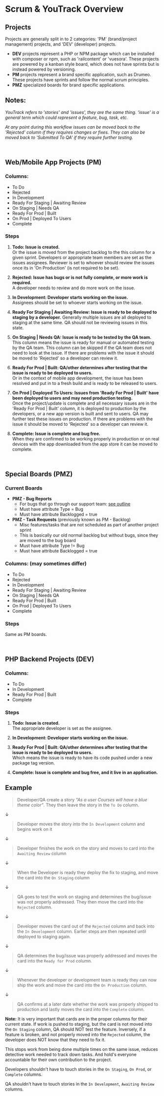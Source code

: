 # Scrum & YouTrack Overview


## Projects

Projects are generally split in to 2 categories: 'PM' (brand/project management) projects, and 'DEV' (developer) projects.

- **DEV** projects represent a PHP or NPM package which can be installed with composer or npm, such as 'railcontent' or 'vuesora'. These projects are powered by a kanban style board, which does not have sprints but is instead powered by versioning.
- **PM** projects represent a brand specific application, such as Drumeo. These projects have sprints and follow the normal scrum principles.
- **PMZ** specialized boards for brand specific applications.


## Notes:

_YouTrack refers to 'stories' and 'issues', they are the same thing. 'issue' is a general term which could represent a feature, bug, task, etc._

_At any point during this workflow issues can be moved back to the 'Rejected' column if they requires changes or fixes. They can also be moved back to 'Submitted To QA' if they require further testing._


<br> 

## Web/Mobile App Projects (PM)

### Columns:

- To Do
- Rejected
- In Development
- Ready For Staging | Awaiting Review
- On Staging | Needs QA 
- Ready For Prod | Built
- On Prod | Deployed To Users
- Complete

### Steps

1. **Todo: Issue is created.**  
Or the issue is moved from the project backlog to the this column for a given sprint. Developers or appropriate team members are set as the issues assignees. Reviewer is set to whoever should review the issues once its in 'On Production' (is not required to be set).

1. **Rejected: Issue has bugs or is not fully complete, or more work is required.**  
A developer needs to review and do more work on the issue.

1. **In Development: Developer starts working on the issue.**  
Assignees should be set to whoever starts working on the issue.

1. **Ready For Staging | Awaiting Review: Issue is ready to be deployed to staging by a developer.**
Generally multiple issues are all deployed to staging at the same time. QA should not be reviewing issues in this state.

1. **On Staging | Needs QA: Issue is ready to be tested by the QA team.**  
This column means the issue is ready for manual or automated testing by the QA team. This column can be skipped if the QA team does not need to look at the issue. If there are problems with the issue it should be moved to 'Rejected' so a developer can review it.

1. **Ready For Prod | Built: QA/other determines after testing that the issue is ready to be deployed to users.**  
Or in the context of mobile app development, the issue has been resolved and put in to a fresh build and is ready to be released to users.

1. **On Prod | Deployed To Users: Issues from 'Ready For Prod | Built' have been deployed to users and may need production testing.**  
Once the project/update is complete and all necessary issues are in the 'Ready For Prod | Built' column, it is deployed to production by the developers, or a new app version is built and sent to users. QA may further test these issues on production. If there are problems with the issue it should be moved to 'Rejected' so a developer can review it.

1. **Complete: Issue is complete and bug free.**  
When they are confirmed to be working properly in production or on real devices with the app downloaded from the app store it can be moved to complete.


<br> 

## Special Boards (PMZ)

### Current Boards

- **PMZ - Bug Reports**
    - For bugs that go through our support team: [see outline](https://github.com/railroadmedia/docusora/blob/master/docs/project-management/bug-reporting-guide-and-examples.md)
    - Must have attribute Type = Bug
    - Must have attribute Backlogged = true
- **PMZ - Task Requests** (previously known as PM - Backlog)
    - Misc features/tasks that are not scheduled as part of another project sprint
    - This is basically our old normal backlog but without bugs, since they are moved to the bug board
    - Must have attribute Type != Bug
    - Must have attribute Backlogged = true 

### Columns: (may sometimes differ)

- To Do
- Rejected
- In Development
- Ready For Staging | Awaiting Review
- On Staging | Needs QA 
- Ready For Prod | Built
- On Prod | Deployed To Users
- Complete

### Steps

Same as PM boards.


<br> 

## PHP Backend Projects (DEV)

### Columns:

- To Do
- In Development
- Ready For Prod | Built
- Complete

### Steps

1. **Todo: Issue is created.**  
The appropriate developer is set as the assignee.

1. **In Development: Developer starts working on the issue.**  

1. **Ready For Prod | Built: QA/other determines after testing that the issue is ready to be deployed to users.**  
Which means the issue is ready to have its code pushed under a new package tag version.

1. **Complete: Issue is complete and bug free, and it live in an application.**  

## Example

> Developer/QA create a story _"As a user Courses will have a blue theme color"_. They then leave 
> the story in the `To Do` column.

↓

> Developer moves the story into the `In Development` column and begins work on it

↓

> Developer finishes the work on the story and moves to card into the `Awaiting Review` column

↓

> When the Developer is ready they deploy the fix to staging, and move the card into the 
> `On Staging` column

↓

> QA goes to test the work on staging and determines the bug/issue was not properly addressed. They 
> then move the card into the `Rejected` column.

↓

> Developer moves the card out of the `Rejected` column and back into the `In Development` column. 
> Earlier steps are then repeated until deployed to staging again.

↓

> QA determines the bug/issue was properly addressed and moves the card into the `Ready for Prod` column.

↓

> Whenever the developer or development team is ready they can now ship the work and move the card into the 
> `On Production` column.

↓

> QA confirms at a later date whether the work was properly shipped to production and lastly moves the card into the 
> `Complete` column.

**Note:** It is very important that cards are in the proper columns for their current state. If work is pushed 
to staging, but the card is not moved into the `On Staging` column, QA should NOT test the feature. Inversely, 
if a feature is broken, and not properly moved into the `Rejected` column, the developer does NOT know that they 
need to fix it. 

This stops work from being done multiple times on the same issue, reduces detective work needed
to track down tasks. And hold's everyone accountable for their own contribution to the project.

Developers shouldn't have to touch stories in the `On Staging`, `On Prod`, or `Complete` columns.

QA shouldn't have to touch stories in the `In Development`, `Awaiting Review` columns.